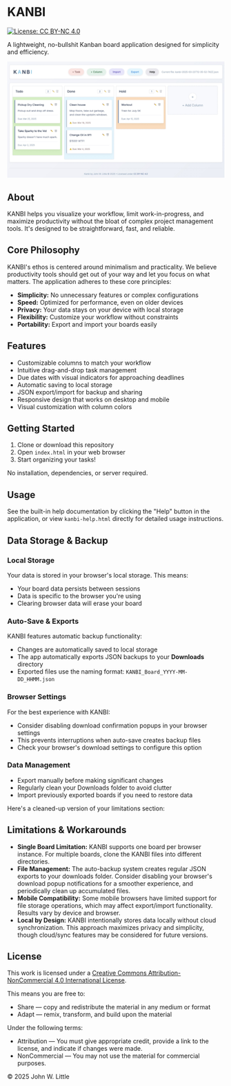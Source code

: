 # KANBI
[![License: CC BY-NC 4.0](https://img.shields.io/badge/License-CC%20BY--NC%204.0-lightgrey.svg)](https://creativecommons.org/licenses/by-nc/4.0/)

A lightweight, no-bullshit Kanban board application designed for simplicity and efficiency.

![KANBI Screenshot](images/example.jpg)

## About
KANBI helps you visualize your workflow, limit work-in-progress, and maximize productivity without the bloat of complex project management tools. It's designed to be straightforward, fast, and reliable.

## Core Philosophy
KANBI's ethos is centered around minimalism and practicality. We believe productivity tools should get out of your way and let you focus on what matters. The application adheres to these core principles:
- **Simplicity:** No unnecessary features or complex configurations
- **Speed:** Optimized for performance, even on older devices  
- **Privacy:** Your data stays on your device with local storage
- **Flexibility:** Customize your workflow without constraints
- **Portability:** Export and import your boards easily

## Features
- Customizable columns to match your workflow
- Intuitive drag-and-drop task management
- Due dates with visual indicators for approaching deadlines
- Automatic saving to local storage
- JSON export/import for backup and sharing
- Responsive design that works on desktop and mobile
- Visual customization with column colors

## Getting Started
1. Clone or download this repository
2. Open `index.html` in your web browser
3. Start organizing your tasks!

No installation, dependencies, or server required.

## Usage
See the built-in help documentation by clicking the "Help" button in the application, or view `kanbi-help.html` directly for detailed usage instructions.

## Data Storage & Backup

### Local Storage
Your data is stored in your browser's local storage. This means:
- Your board data persists between sessions
- Data is specific to the browser you're using
- Clearing browser data will erase your board

### Auto-Save & Exports
KANBI features automatic backup functionality:
- Changes are automatically saved to local storage
- The app automatically exports JSON backups to your **Downloads** directory
- Exported files use the naming format: `KANBI_Board_YYYY-MM-DD_HHMM.json`

### Browser Settings
For the best experience with KANBI:
- Consider disabling download confirmation popups in your browser settings
- This prevents interruptions when auto-save creates backup files
- Check your browser's download settings to configure this option

### Data Management
- Export manually before making significant changes
- Regularly clean your Downloads folder to avoid clutter
- Import previously exported boards if you need to restore data

Here's a cleaned-up version of your limitations section:

## Limitations & Workarounds
- **Single Board Limitation:** KANBI supports one board per browser instance. For multiple boards, clone the KANBI files into different directories.
- **File Management:** The auto-backup system creates regular JSON exports to your downloads folder. Consider disabling your browser's download popup notifications for a smoother experience, and periodically clean up accumulated files.
- **Mobile Compatibility:** Some mobile browsers have limited support for file storage operations, which may affect export/import functionality. Results vary by device and browser.
- **Local by Design:** KANBI intentionally stores data locally without cloud synchronization. This approach maximizes privacy and simplicity, though cloud/sync features may be considered for future versions.

## License
This work is licensed under a [Creative Commons Attribution-NonCommercial 4.0 International License](https://creativecommons.org/licenses/by-nc/4.0/).

This means you are free to:
- Share — copy and redistribute the material in any medium or format
- Adapt — remix, transform, and build upon the material

Under the following terms:
- Attribution — You must give appropriate credit, provide a link to the license, and indicate if changes were made.
- NonCommercial — You may not use the material for commercial purposes.

© 2025 John W. Little
